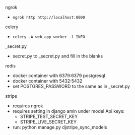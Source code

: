 ngrok
 - ```ngrok http http://localhost:8000```

celery
 - ```celery -A web_app worker -l INFO```

_secret.py
 - secret.py to _secret.py and fill in the blanks

redis
 - docker container with 6379:6379
postgresql
 - docker container with 5432:5432
 - set POSTGRES_PASSWORD to the same as in _secret.py

 stripe
 - requires ngrok
 - requires setting in django amin under model Api keys:
    - STRIPE_TEST_SECRET_KEY
    - STRIPE_LIVE_SECRET_KEY
 - run: python manage.py djstripe_sync_models
